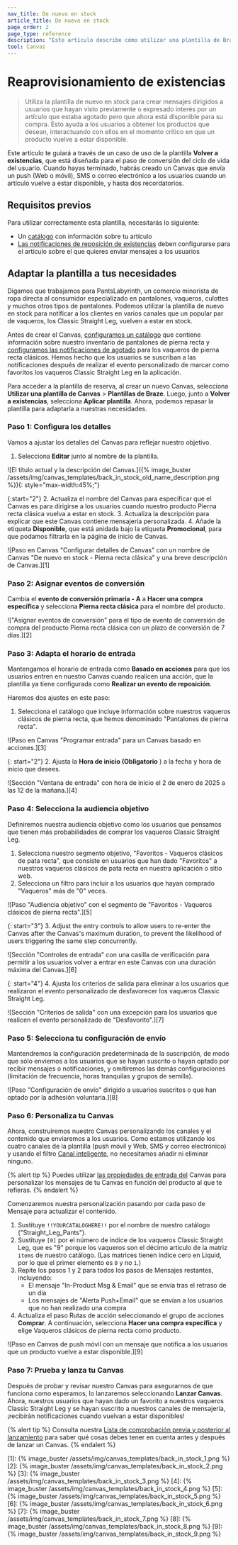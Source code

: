 ```yaml
---
nav_title: De nuevo en stock
article_title: De nuevo en stock
page_order: 2
page_type: reference
description: "Este artículo describe cómo utilizar una plantilla de Braze Canvas para impulsar las compras notificando a tus usuarios cuando un artículo vuelve a estar disponible con mensajes personalizados."
tool: Canvas
---
```


# Reaprovisionamiento de existencias

> Utiliza la plantilla de nuevo en stock para crear mensajes dirigidos a usuarios que hayan visto previamente o expresado interés por un artículo que estaba agotado pero que ahora está disponible para su compra. Esto ayuda a los usuarios a obtener los productos que desean, interactuando con ellos en el momento crítico en que un producto vuelve a estar disponible.

Este artículo te guiará a través de un caso de uso de la plantilla **Volver a existencias**, que está diseñada para el paso de conversión del ciclo de vida del usuario. Cuando hayas terminado, habrás creado un Canvas que envía un push (Web o móvil), SMS o correo electrónico a los usuarios cuando un artículo vuelve a estar disponible, y hasta dos recordatorios.

## Requisitos previos

Para utilizar correctamente esta plantilla, necesitarás lo siguiente:

- Un [catálogo]({{site.baseurl}}/user_guide/personalization_and_dynamic_content/catalogs/catalog) con información sobre tu artículo
- [Las notificaciones de reposición de existencias]({{site.baseurl}}/user_guide/personalization_and_dynamic_content/catalogs/catalog_triggers/back_in_stock_notifications/#how-back-in-stock-notifications-work) deben configurarse para el artículo sobre el que quieres enviar mensajes a los usuarios

## Adaptar la plantilla a tus necesidades

Digamos que trabajamos para PantsLabyrinth, un comercio minorista de ropa directa al consumidor especializado en pantalones, vaqueros, culottes y muchos otros tipos de pantalones. Podemos utilizar la plantilla de nuevo en stock para notificar a los clientes en varios canales que un popular par de vaqueros, los Classic Straight Leg, vuelven a estar en stock.

Antes de crear el Canvas, [configuramos un catálogo]({{site.baseurl}}/user_guide/personalization_and_dynamic_content/catalogs/catalog) que contiene información sobre nuestro inventario de pantalones de pierna recta y [configuramos las notificaciones de agotado]({{site.baseurl}}/user_guide/personalization_and_dynamic_content/catalogs/catalog_triggers/back_in_stock_notifications/#setting-up-back-in-stock-notifications) para los vaqueros de pierna recta clásicos. Hemos hecho que los usuarios se suscriban a las notificaciones después de realizar el evento personalizado de marcar como favoritos los vaqueros Classic Straight Leg en la aplicación.

Para acceder a la plantilla de reserva, al crear un nuevo Canvas, selecciona **Utilizar una plantilla de Canvas** > **Plantillas de Braze**. Luego, junto a **Volver a existencias**, selecciona **Aplicar plantilla**. Ahora, podemos repasar la plantilla para adaptarla a nuestras necesidades.

### Paso 1: Configura los detalles

Vamos a ajustar los detalles del Canvas para reflejar nuestro objetivo.

1. Selecciona **Editar** junto al nombre de la plantilla.

![El título actual y la descripción del Canvas.]({% image_buster /assets/img/canvas_templates/back_in_stock_old_name_description.png %}){: style="max-width:45%;"}

{:start="2"}
2\. Actualiza el nombre del Canvas para especificar que el Canvas es para dirigirse a los usuarios cuando nuestro producto Pierna recta clásica vuelva a estar en stock.
3\. Actualiza la descripción para explicar que este Canvas contiene mensajería personalizada.
4\. Añade la etiqueta **Disponible**, que está anidada bajo la etiqueta **Promocional**, para que podamos filtrarla en la página de inicio de Canvas. 

![Paso en Canvas "Configurar detalles de Canvas" con un nombre de Canvas "De nuevo en stock - Pierna recta clásica" y una breve descripción de Canvas.][1]

### Paso 2: Asignar eventos de conversión

Cambia el **evento de conversión primaria - A** a **Hacer una compra específica** y selecciona **Pierna recta clásica** para el nombre del producto.

!["Asignar eventos de conversión" para el tipo de evento de conversión de compra del producto Pierna recta clásica con un plazo de conversión de 7 días.][2]

### Paso 3: Adapta el horario de entrada

Mantengamos el horario de entrada como **Basado en acciones** para que los usuarios entren en nuestro Canvas cuando realicen una acción, que la plantilla ya tiene configurada como **Realizar un evento de reposición**.

Haremos dos ajustes en este paso:

1. Selecciona el catálogo que incluye información sobre nuestros vaqueros clásicos de pierna recta, que hemos denominado "Pantalones de pierna recta". 

![Paso en Canvas "Programar entrada" para un Canvas basado en acciones.][3]

{: start="2"}
2\. Ajusta la **Hora de inicio (Obligatorio** ) a la fecha y hora de inicio que desees.

![Sección "Ventana de entrada" con hora de inicio el 2 de enero de 2025 a las 12 de la mañana.][4]

### Paso 4: Selecciona la audiencia objetivo

Definiremos nuestra audiencia objetivo como los usuarios que pensamos que tienen más probabilidades de comprar los vaqueros Classic Straight Leg.

1. Selecciona nuestro segmento objetivo, "Favoritos - Vaqueros clásicos de pata recta", que consiste en usuarios que han dado "Favoritos" a nuestros vaqueros clásicos de pata recta en nuestra aplicación o sitio web.
2. Selecciona un filtro para incluir a los usuarios que hayan comprado "Vaqueros" más de "0" veces.

![Paso "Audiencia objetivo" con el segmento de "Favoritos - Vaqueros clásicos de pierna recta".][5]

{: start="3"}
3\. Adjust the entry controls to allow users to re-enter the Canvas after the Canvas's maximum duration, to prevent the likelihood of users triggering the same step concurrently.

![Sección "Controles de entrada" con una casilla de verificación para permitir a los usuarios volver a entrar en este Canvas con una duración máxima del Canvas.][6]

{: start="4"}
4\. Ajusta los criterios de salida para eliminar a los usuarios que realizaron el evento personalizado de desfavorecer los vaqueros Classic Straight Leg.

![Sección "Criterios de salida" con una excepción para los usuarios que realicen el evento personalizado de "Desfavorito".][7]

### Paso 5: Selecciona tu configuración de envío

Mantendremos la configuración predeterminada de la suscripción, de modo que sólo enviemos a los usuarios que se hayan suscrito o hayan optado por recibir mensajes o notificaciones, y omitiremos las demás configuraciones (limitación de frecuencia, horas tranquilas y grupos de semilla).

![Paso "Configuración de envío" dirigido a usuarios suscritos o que han optado por la adhesión voluntaria.][8]

### Paso 6: Personaliza tu Canvas

Ahora, construiremos nuestro Canvas personalizando los canales y el contenido que enviaremos a los usuarios. Como estamos utilizando los cuatro canales de la plantilla (push móvil y Web, SMS y correo electrónico) y usando el filtro [Canal inteligente]({{site.baseurl}}/user_guide/brazeai/intelligence/intelligent_channel/), no necesitamos añadir ni eliminar ninguno.

{% alert tip %}
Puedes utilizar [las propiedades de entrada del]({{site.baseurl}}/user_guide/engagement_tools/canvas/create_a_canvas/canvas_entry_properties_event_properties/) Canvas para personalizar los mensajes de tu Canvas en función del producto al que te refieras.
{% endalert %}

Comenzaremos nuestra personalización pasando por cada paso de Mensaje para actualizar el contenido.

1. Sustituye `!!YOURCATALOGHERE!!` por el nombre de nuestro catálogo ("Straight_Leg_Pants").
2. Sustituye `[0]` por el número de índice de los vaqueros Classic Straight Leg, que es "9" porque los vaqueros son el décimo artículo de la matriz `items` de nuestro catálogo. (Las matrices tienen índice cero en Liquid, por lo que el primer elemento es `0` y no `1`.)
3. Repite los pasos 1 y 2 para todos los pasos de Mensajes restantes, incluyendo:
    - El mensaje "In-Product Msg & Email" que se envía tras el retraso de un día
    - Los mensajes de "Alerta Push+Email" que se envían a los usuarios que no han realizado una compra
4. Actualiza el paso Rutas de acción seleccionando el grupo de acciones **Comprar**. A continuación, selecciona **Hacer una compra específica** y elige Vaqueros clásicos de pierna recta como producto.

![Paso en Canvas de push móvil con un mensaje que notifica a los usuarios que un producto vuelve a estar disponible.][9]

### Paso 7: Prueba y lanza tu Canvas

Después de probar y revisar nuestro Canvas para asegurarnos de que funciona como esperamos, lo lanzaremos seleccionando **Lanzar Canvas**. Ahora, nuestros usuarios que hayan dado un favorito a nuestros vaqueros Classic Straight Leg y se hayan suscrito a nuestros canales de mensajería, ¡recibirán notificaciones cuando vuelvan a estar disponibles!

{% alert tip %}
Consulta nuestra [Lista de comprobación previa y posterior al lanzamiento]({{site.baseurl}}/user_guide/engagement_tools/canvas/ideas_and_strategies/pre_post_launch_checklist/#things-to-consider-before-launch) para saber qué cosas debes tener en cuenta antes y después de lanzar un Canvas.
{% endalert %}

[1]: {% image_buster /assets/img/canvas_templates/back_in_stock_1.png %}
[2]: {% image_buster /assets/img/canvas_templates/back_in_stock_2.png %}
[3]: {% image_buster /assets/img/canvas_templates/back_in_stock_3.png %}
[4]: {% image_buster /assets/img/canvas_templates/back_in_stock_4.png %}
[5]: {% image_buster /assets/img/canvas_templates/back_in_stock_5.png %}
[6]: {% image_buster /assets/img/canvas_templates/back_in_stock_6.png %}
[7]: {% image_buster /assets/img/canvas_templates/back_in_stock_7.png %}
[8]: {% image_buster /assets/img/canvas_templates/back_in_stock_8.png %}
[9]: {% image_buster /assets/img/canvas_templates/back_in_stock_9.png %}